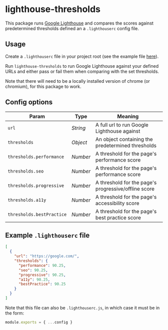 # lighthouse-thresholds

This package runs [Google Lighthouse](https://github.com/GoogleChrome/lighthouse) and compares the scores against predetermined thresholds defined an a `.lighthouserc` config file.

## Usage

Create a `.lighthouserc` file in your project root (see the example file [here](#example-lighthouserc-file)).

Run `lighthouse-thresholds` to run Google Lighthouse against your defined URLs and either pass or fail them when comparing with the set thresholds.

Note that there will need to be a locally installed version of chrome (or chromium), for this package to work.

## Config options

| Param                     | Type     | Meaning                                              |
| ------------------------- | -------- | ---------------------------------------------------- |
| `url`                     | _String_ | A full url to run Google Lighthouse against          |
| `thresholds`              | _Object_ | An object containing the predetermined thresholds    |
| `thresholds.performance`  | _Number_ | A threshold for the page's performance score         |
| `thresholds.seo`          | _Number_ | A threshold for the page's performance score         |
| `thresholds.progressive`  | _Number_ | A threshold for the page's progressive/offline score |
| `thresholds.a11y`         | _Number_ | A threshold for the page's accessibility score       |
| `thresholds.bestPractice` | _Number_ | A threshold for the page's best practice score       |

## Example `.lighthouserc` file

```json
[
  {
    "url": "https://google.com/",
    "thresholds": {
      "performance": 90.25,
      "seo": 90.25,
      "progressive": 90.25,
      "a11y": 90.25,
      "bestPractice": 90.25
    }
  }
]
```

Note that this file can also be `.lighthouserc.js`, in which case it must be in the form:

```js
module.exports = { ...config }
```
